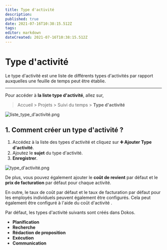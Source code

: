 ```yaml
---
title: Type d'activité
description: 
published: true
date: 2021-07-16T10:38:15.512Z
tags: 
editor: markdown
dateCreated: 2021-07-16T10:38:15.512Z
---
```


# Type d'activité

Le type d'activité est une liste de différents types d'activités par rapport auxquelles une feuille de temps peut être établie.

---

Pour accéder à **la liste type d'activité**, allez sur,

> Accueil > Projets > Suivi du temps > **Type d'activité**

![liste_type_d'activité.png](/projects/activity-type/liste_type_d'activité.png)

## 1. Comment créer un type d'activité ?

1. Accédez à la liste des types d'activité et cliquez sur **:heavy_plus_sign: Ajouter Type d'activité**.
2. Ajoutez le **sujet** du type d'activité.
3. **Enregistrer**.

![type_d'activité.png](/projects/activity-type/type_d'activité.png)

De plus, vous pouvez également ajouter le **coût de revient** par défaut et le **prix de facturation** par défaut pour chaque activité.

En outre, le taux de coût par défaut et le taux de facturation par défaut pour les employés individuels peuvent également être configurés. Cela peut également être configuré à l'aide du coût d'activité .

Par défaut, les types d'activité suivants sont créés dans Dokos.

- **Planification**
- **Recherche**
- **Rédaction de proposition**
- **Exécution**
- **Communication**